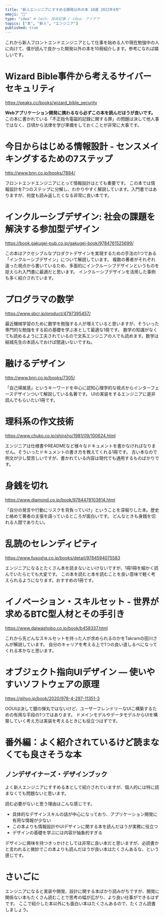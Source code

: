 ```yaml
---
title: "新人エンジニアにすすめる開発以外の本 10選 2022年4月"
emoji: "🌊"
type: "idea" # tech: 技術記事 / idea: アイデア
topics: ["本", "新人", "エンジニア"]
published: true
---
```


これから新人フロントエンドエンジニアとして仕事を始める人や現在勉強中の人に向けて、僕が読んで良かった開発以外の本を10冊紹介します。参考になれば嬉しいです。

# Wizard Bible事件から考えるサイバーセキュリティ

https://peaks.cc/books/wizard_bible_security

**Webアプリケーション開発に携わるなら必ずこの本を読んだほうが良いです。**
この本に書かれている「不正指令電磁的記録に関する罪」の問題は決して他人事ではなく、日頃から法律を学び準備をしておくことが非常に大事です。

# 今日からはじめる情報設計 - センスメイキングするための7ステップ

http://www.bnn.co.jp/books/7884/

フロントエンドエンジニアにとって情報設計はとても重要です。
この本では情報設計を7つのステップに分解し、わかりやすく解説しています。入門書ではありますが、何度も読み返したくなる非常に良い本です。

# インクルーシブデザイン: 社会の課題を解決する参加型デザイン 

https://book.gakugei-pub.co.jp/gakugei-book/9784761525699/

この本はアクセシブルなプロダクトデザインを実現するための手法の1つである「インクルーシブデザイン」について解説しています。
複数の著者がそれぞれ違った視点から書いているため、多面的にインクルーシブデザインというものを捉えられ入門書に最適だと思います。
インクルーシブデザインを活用した事例も多く紹介されています。

# プログラマの数学

https://www.sbcr.jp/product/4797395457/

最近機械学習のために数学を勉強する人が増えていると思いますが、そういった専門的な勉強をする前の基礎を学ぶ本として最適な1冊です。
数学の知識がなくても読めるように工夫されているので文系エンジニアの人でも読めます。数学は結城先生の本読んでおけば間違いないですね。

# 融けるデザイン

http://www.bnn.co.jp/books/7305/

「自己帰属感」というキーワードを中心に認知心理学的な視点からインターフェースデザインついて解説している名著です。
UIの実装をするエンジニアに是非読んでもらいたい1冊です。

# 理科系の作文技術

https://www.chuko.co.jp/shinsho/1981/09/100624.html

エンジニアは仕様書やREADMEなど様々なドキュメントを書かなければなりません。そういったドキュメントの書き方を教えてくれる1冊です。
古い本なので例文が少し堅苦しいですが、書かれている内容は現代でも通用するものばかりです。

# 身銭を切れ

https://www.diamond.co.jp/book/9784478103814.html

「自分の発言や行動にリスクを背負っていけ」ということを深堀りした本。歴史と絡めて著者の主張を語っているところが面白いです。
どんなときも身銭を切れる人間でありたい。

# 乱読のセレンディピティ

https://www.fusosha.co.jp/books/detail/9784594075583

エンジニアになるとたくさん本を読まないといけないですが、1冊1冊を細かく読んでいたらとても大変です。
この本を読むと本を読むことを良い意味で軽く考えられるようになります。おすすめの1冊です。

# イノベーション・スキルセット - 世界が求めるBTC型人材とその手引き

https://www.daiwashobo.co.jp/book/b458337.html

これから先どんなスキルセットを持った人が求められるのかをTakramの田川さんが解説しています。
自分のキャリアを考える上で1つの良い道しるべになってくれる本かなと思います。

# オブジェクト指向UIデザイン ― 使いやすいソフトウェアの原理

https://gihyo.jp/book/2020/978-4-297-11351-3

OOUIは決して銀の弾丸ではないけど、ユーザーフレンドリーなUIこ構築するための有用な手段の1つではあります。
ドメインモデルやデータモデルからUIを構築していく考え方は実装を考えるときにも役立つはずです。

# 番外編：よく紹介されているけど読まなくても良さそうな本

## ノンデザイナーズ・デザインブック

よく新人エンジニアにすすめる本として紹介されていますが、個人的には特に読まなくても問題ないと思います。

読む必要がないと思う理由はこんな感じです。
- 具体的なデザインスキルの話が中心になっており、アプリケーション開発に有用な情報が少ない
- この本よりも情報設計やUIデザインに関する本を読んだほうが実務に役立つ
- デザインの基礎を学ぶには内容が抽象的すぎる

デザインに興味を持つきっかけとしては非常に良い本だと思いますが、必読書かと言われると微妙でこの本よりも読んだほうが良い本はたくさんあるな、という感じです。

# さいごに

エンジニアになると実装や開発、設計に関する本ばかり読みがちですが、開発に関係ない本もたくさん読むことで思考の幅が広がり、より良い仕事ができるはずです。
ここで紹介した本以外にも面白い本はたくさんあるので、たくさん読書しましょう。
